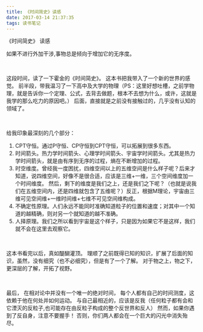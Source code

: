 ```yaml
---
title: 《时间简史》读感
date: 2017-03-14 21:37:35
tags: 读书笔记
---
```


《时间简史》 读感

如果不进行外加干涉,事物总是倾向于增加它的无序度。

<!-- more -->
<br/>

这段时间，读了一下霍金的《时间简史》。
这本书把我带入了一个新的世界的感觉。
前半段，带我温习了一下高中及大学的物理（PS：这里好想吐槽，之前学物理，就是告诉你一个定理、公式，去背去做题，根本不去想为什么，或许，这就是我学的那么吃力的原因吧。）
后面，直接就是之前没有接触过的，几乎没有认知的领域了。

<br/>

给我印象最深刻的几个部分：
1. CPT守恒。通过P守恒、CP守恒到CPT守恒，可以拓展到很多东西。
2. 时间箭头。热力学时间箭头、心理学时间箭头、宇宙学时间箭头。尤其是热力学时间箭头，就是由有序到无序的过程，熵在不断增加的过程。
3. 时空维度。曾经我一度困扰，四维空间以上的五维空间是什么样子呢？后来才知道，说四维空间，好像不是很合适，应该是三维+一维，三个空间维度加一个时间维度。
然后，剩下的维度是我们之上，还是我们之下呢？（也就是说我们在五维空间内，还是四维就包含了五维呢？）反正，根据M理论，宇宙由三维可见空间维+一维时间维+七维不可见空间维构成。
4. 不确定性原理。人们永远不能同时准确知道粒子的位置和速度；对其中一个知道的越精确，则对另一个就知道的越不准确。
5. 人择原理。我们之所以看到宇宙是这个样子，只是因为如果它不是这样，我们就不会在这里去观察它。

<br/>

这本书看完以后，真如醍醐灌顶。
理顺了之前既得已知的知识，扩展了后面的知识，虽然，没有细究（也不必细究），但是有了一个了解。
对于物之上，物之下，更深层的了解，开拓了视野。

<br/>

最后，
在相对论中并没有一个唯一的绝对时间，
每个人都有自己的时间测度，这依赖于他在何处并如何运动。
与自己最相近的，应该是反我（任何粒子都有会和它湮灭的反粒子,也可能存在由反粒子构成的整个反世界和反人）
然而，如果你遇到了反自身，注意不要握手！
否则，你们两人都会在一个巨大的闪光中消失殆尽。
